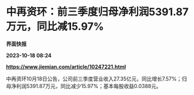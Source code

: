 # 中再资环：前三季度归母净利润5391.87万元，同比减15.97%
**界面快报**

**2023-10-18 08:24**

**https://www.jiemian.com/article/10247221.html**

中再资环10月18日公告，公司前三季度营业收入27.35亿元，同比增长7.57%；归母净利润5391.87万元，同比减少15.97%；基本每股收益0.0388元。